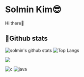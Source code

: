# Solmin Kim😎
Hi there👋
<!--
**terysol/terysol** is a ✨ _special_ ✨ repository because its `README.md` (this file) appears on your GitHub profile.

Here are some ideas to get you started:

- 🔭 I’m currently working on ...
- 🌱 I’m currently learning ...
- 👯 I’m looking to collaborate on ...
- 🤔 I’m looking for help with ...
- 💬 Ask me about ...
- 📫 How to reach me: ...
- 😄 Pronouns: ...
- ⚡ Fun fact: ...
-->
## 🎈Github stats
![solmin's github stats](https://github-readme-stats.vercel.app/api?username=terysol&show_icons=true) ![Top Langs](http://github-readme-stats.vercel.app/api/top-langs/?username=terysol&layout=compact&theme=light)

![](https://img.shields.io/github/followers/terysol?style=social)

![c](https://img.shields.io/badge/-c-%23A8B9CC?style=for-the-badge&logo=c&logoColor=white) ![java](https://img.shields.io/badge/-java-%23007396?style=for-the-badge&logo=java)

